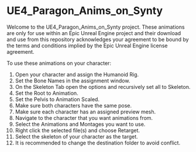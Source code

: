# UE4_Paragon_Anims_on_Synty

Welcome to the UE4_Paragon_Anims_on_Synty project. 
These animations are only for use within an Epic Unreal Engine project and their download and use from this repository acknowledges your agreement to be bound by the terms and conditions implied by the Epic Unreal Engine license agreement.

To use these animations on your character:

1. Open your character and assign the Humanoid Rig. 
2. Set the Bone Names in the assignment window. 
3. On the Skeleton Tab open the options and recursively set all to Skeleton. 
4. Set the Root to Animation. 
5. Set the Pelvis to Animation Scaled. 
6. Make sure both characters have the same pose. 
7. Make sure each character has an assigned preview mesh. 
8. Navigate to the character that you want animations from. 
9. Select the Animations and Montages you want to use. 
10. Right click the selected file(s) and choose Retarget. 
11. Select the skeleton of your character as the target. 
12. It is recommended to change the destination folder to avoid conflict.
